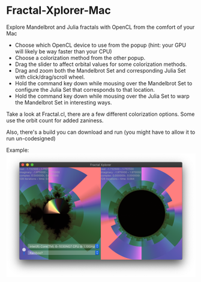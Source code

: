 # Fractal-Xplorer-Mac
Explore Mandelbrot and Julia fractals with OpenCL from the comfort of your Mac

* Choose which OpenCL device to use from the popup (hint: your GPU will likely be way faster than your CPU)
* Choose a colorization method from the other popup.
* Drag the slider to affect orbital values for some colorization methods.
* Drag and zoom both the Mandelbrot Set and corresponding Julia Set with click/drag/scroll wheel.
* Hold the command key down while mousing over the Mandelbrot Set to configure the Julia Set that corresponds to that location.
* Hold the command key down while mousing over the Julia Set to warp the Mandelbrot Set in interesting ways.

Take a look at Fractal.cl, there are a few different colorization options. Some use the orbit count for added zaniness.

Also, there's a build you can download and run (you might have to allow it to run un-codesigned)

Example:
![example image](https://raw.githubusercontent.com/jmenter/Fractal-Xplorer-Mac/develop/example.png "example")
